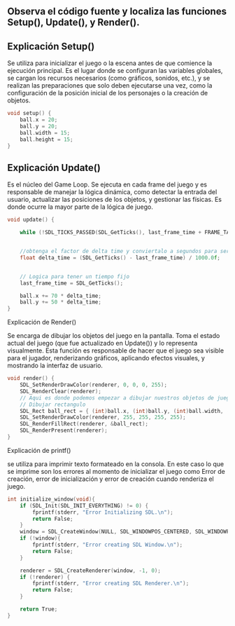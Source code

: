 ## Observa el código fuente y localiza las funciones Setup(), Update(), y Render().

## Explicación Setup()

Se utiliza para inicializar el juego o la escena antes de que comience la ejecución principal. Es el lugar donde se configuran las variables globales, se cargan los recursos necesarios (como gráficos, sonidos, etc.), y se realizan las preparaciones que solo deben ejecutarse una vez, como la configuración de la posición inicial de los personajes o la creación de objetos.

```c
void setup() {
	ball.x = 20;
	ball.y = 20;
	ball.width = 15;
	ball.height = 15;
}
```

## Explicación Update()

Es el núcleo del Game Loop. Se ejecuta en cada frame del juego y es responsable de manejar la lógica dinámica, como detectar la entrada del usuario, actualizar las posiciones de los objetos, y gestionar las físicas. Es donde ocurre la mayor parte de la lógica de juego.

```c
void update() {

	while (!SDL_TICKS_PASSED(SDL_GetTicks(), last_frame_time + FRAME_TARGET_TIME));


	//obtenga el factor de delta time y conviertalo a segundos para ser usado para actualizar mis objetos
	float delta_time = (SDL_GetTicks() - last_frame_time) / 1000.0f;


	// Logica para tener un tiempo fijo 
	last_frame_time = SDL_GetTicks();

	ball.x += 70 * delta_time;
	ball.y += 50 * delta_time;
}
```
Explicación de Render()

Se encarga de dibujar los objetos del juego en la pantalla. Toma el estado actual del juego (que fue actualizado en Update()) y lo representa visualmente. Esta función es responsable de hacer que el juego sea visible para el jugador, renderizando gráficos, aplicando efectos visuales, y mostrando la interfaz de usuario.

```c
void render() {
	SDL_SetRenderDrawColor(renderer, 0, 0, 0, 255);
	SDL_RenderClear(renderer);
	// Aqui es donde podemos empezar a dibujar nuestros objetos de juego
	// Dibujar rectangulo
	SDL_Rect ball_rect = { (int)ball.x, (int)ball.y, (int)ball.width, (int)ball.height };
	SDL_SetRenderDrawColor(renderer, 255, 255, 255, 255);
	SDL_RenderFillRect(renderer, &ball_rect);
	SDL_RenderPresent(renderer);
}
```
Explicación de printf()

se utiliza para imprimir texto formateado en la consola. En este caso lo que se imprime son los errores al momento de inicializar el juego como Error de creación, error de inicialización y error de creación cuando renderiza el juego.

```c
int initialize_window(void){
	if (SDL_Init(SDL_INIT_EVERYTHING) != 0) {
		fprintf(stderr, "Error Initializing SDL.\n");
		return False;
	}
	window = SDL_CreateWindow(NULL, SDL_WINDOWPOS_CENTERED, SDL_WINDOWPOS_CENTERED, WINDOW_WIDTH, WINDOW_HEIGHT, SDL_WINDOW_BORDERLESS);
	if (!window){
		fprintf(stderr, "Error creating SDL Window.\n");
		return False;
	}

	renderer = SDL_CreateRenderer(window, -1, 0);
	if (!renderer) {
		fprintf(stderr, "Error creating SDL Renderer.\n");
		return False;
	}

	return True;
}
```



